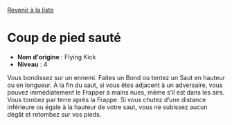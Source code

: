 [Revenir à la liste](list.md)

# Coup de pied sauté

 * **Nom d'origine** : Flying Kick
 * **Niveau** : 4


<p>Vous bondissez sur un ennemi. Faites un Bond ou tentez un Saut en hauteur ou en longueur. À la fin du saut, si vous êtes adjacent à un adversaire, vous pouvez immédiatement le Frapper à mains nues, même s’il est dans les airs. Vous tombez par terre après la Frappe. Si vous chutez d’une distance inférieure ou égale à la hauteur de votre saut, vous ne subissez aucun dégât et retombez sur vos pieds.</p>